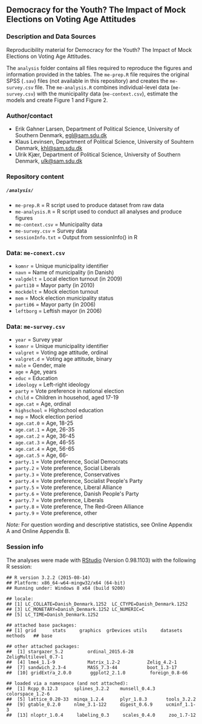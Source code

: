 Democracy for the Youth? The Impact of Mock Elections on Voting Age Attitudes
---

### Description and Data Sources
Reproducibility material for Democracy for the Youth? The Impact of Mock Elections on Voting Age Attitudes. 

The `analysis` folder contains all files required to reproduce the figures and information provided in the tables. The `me-prep.R` file requires the original SPSS (`.sav`) files (not available in this repository) and creates the `me-survey.csv` file. The `me-analysis.R` combines individual-level data (`me-survey.csv`) with the municipality data (`me-context.csv`), estimate the models and create Figure 1 and Figure 2. 

### Author/contact

 - Erik Gahner Larsen, Department of Political Science, University of Southern Denmark, egl@sam.sdu.dk
 - Klaus Levinsen, Department of Political Science, University of Souhtern Denmark, khl@sam.sdu.dk
 - Ulrik Kjær, Department of Political Science, University of Southern Denmark, ulk@sam.sdu.dk

### Repository content

##### `/analysis/`

- `me-prep.R` = R script used to produce dataset from raw data
- `me-analysis.R` = R script used to conduct all analyses and produce figures
- `me-context.csv` = Municipality data
- `me-survey.csv` = Survey data
- `sessionInfo.txt` = Output from sessionInfo() in R

### Data: `me-conext.csv`

- `komnr` = Unique municipality identifier
- `navn` = Name of municipality (in Danish)
- `valgdelt` = Local election turnout (in 2009)
- `parti10` = Mayor party (in 2010)
- `mockdelt` = Mock election turnout 
- `mem` = Mock election municipality status
- `parti06` = Mayor party (in 2006)
- `leftborg` = Leftish mayor (in 2006)

### Data: `me-survey.csv`

- `year` = Survey year 
- `komnr` = Unique municipality identifier
- `valgret` = Voting age attitude, ordinal
- `valgret.d` = Voting age attitude, binary
- `male` = Gender, male
- `age` = Age, years
- `educ` = Education
- `ideology` = Left-right ideology
- `party` = Vote preference in national election
- `child` = Children in househod, aged 17-19
- `age.cat` = Age, ordinal
- `highschool` = Highschool education
- `mep` = Mock election period
- `age.cat.0` = Age, 18-25
- `age.cat.1` = Age, 26-35
- `age.cat.2` = Age, 36-45
- `age.cat.3` = Age, 46-55
- `age.cat.4` = Age, 56-65
- `age.cat.5` = Age, 66-
- `party.1` = Vote preference, Social Democrats
- `party.2` = Vote preference, Social Liberals
- `party.3` = Vote preference, Conservatives
- `party.4` = Vote preference, Socialist People's Party 
- `party.5` = Vote preference, Liberal Alliance 
- `party.6` = Vote preference, Danish People's Party
- `party.7` = Vote preference, Liberals
- `party.8` = Vote preference, The Red-Green Alliance
- `party.9` = Vote preference, other

_Note:_ For question wording and descriptive statistics, see Online Appendix A and Online Appendix B.

### Session info

The analyses were made with [RStudio](http://www.rstudio.com/) (Version 0.98.1103) with the following R session:

```
## R version 3.2.2 (2015-08-14)
## Platform: x86_64-w64-mingw32/x64 (64-bit)
## Running under: Windows 8 x64 (build 9200)

## locale:
## [1] LC_COLLATE=Danish_Denmark.1252  LC_CTYPE=Danish_Denmark.1252   
## [3] LC_MONETARY=Danish_Denmark.1252 LC_NUMERIC=C                   
## [5] LC_TIME=Danish_Denmark.1252    

## attached base packages:
## [1] grid      stats     graphics  grDevices utils     datasets  methods   ## base     

## other attached packages:
##  [1] stargazer_5.2         ordinal_2015.6-28     ZeligMultilevel_0.7-1
##  [4] lme4_1.1-9            Matrix_1.2-2          Zelig_4.2-1          
##  [7] sandwich_2.3-4        MASS_7.3-44           boot_1.3-17          
##  [10] gridExtra_2.0.0       ggplot2_2.1.0         foreign_0.8-66       

## loaded via a namespace (and not attached):
##  [1] Rcpp_0.12.3      splines_3.2.2    munsell_0.4.3    colorspace_1.2-6
##  [5] lattice_0.20-33  minqa_1.2.4      plyr_1.8.3       tools_3.2.2     
##  [9] gtable_0.2.0     nlme_3.1-122     digest_0.6.9     ucminf_1.1-3    
##  [13] nloptr_1.0.4     labeling_0.3     scales_0.4.0     zoo_1.7-12      

```
